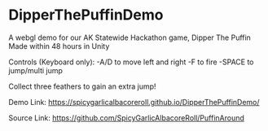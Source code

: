 # DipperThePuffinDemo
A webgl demo for our AK Statewide Hackathon game, Dipper The Puffin
Made within 48 hours in Unity

Controls (Keyboard only):
-A/D    to move left and right
-F      to fire
-SPACE  to jump/multi jump

Collect three feathers to gain an extra jump!

Demo Link:
https://spicygarlicalbacoreroll.github.io/DipperThePuffinDemo/

Source Link:
https://github.com/SpicyGarlicAlbacoreRoll/PuffinAround
